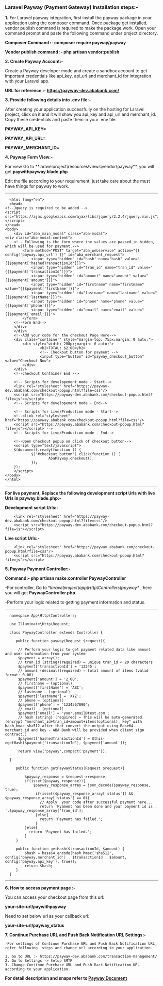 
### **Laravel Payway (Payment Gateway) Installation steps:-**

**1.** For Laravel payway integration, first install the payway package in your application  using the composer command. Once package get installed, vendor publish command is required to make the package work. Open your command prompt and paste the following command under project directory.
   
**Composer Command :-  composer require payway/payway** 

**Vendor publish command :- php artisan vendor:publish**

**2. Create Payway Account:-**
     
Create a Payway developer mode and create a sandbox account to get important credentials like  api_key, api_url and merchant_id for integration with your Laravel app.

**URL for reference :- https://payway-dev.ababank.com/**

**3. Provide following details into .env file:-** 

After creating your application successfully on the hosting for Laravel project, click on it and it will show you api_key and api_url and merchant_id. Copy these credentials and paste them in your .env file.

**PAYWAY_API_KEY=**

**PAYWAY_API_URL=**

**PAYWAY_MERCHANT_ID=**
     
**4. Payway Form View:-**

For view Go to  **laravelproject\resources\views\vendor\payway\**, you will get **paywithpayway.blade.php**

Edit the file according to your requirement, just take care about the must have things for payway to work.

-----------------------------------------------------------------------------------------------

      <html lang="en">
      <head>
	<!--Jquery is required to be added -->
	<script src="https://ajax.googleapis.com/ajax/libs/jquery/2.2.4/jquery.min.js"></script>
	</head>
	<body>
    	<div id="aba_main_modal" class="aba-modal">		
	<div class="aba-modal-content">
    	<!-- Following is the form where the values are passed in hidden, which will be used for payment.-->
            <form method="POST" target="aba_webservice" action="{{ config('payway.api_url') }}" id="aba_merchant_request">
                <input type="hidden" id="hash" name="hash" value="{{$payment['hashedTransactionId']}}">
                <input type="hidden" id="tran_id" name="tran_id" value="{{$payment['transactionId']}}">
                <input type="hidden" id="amount" name="amount" value="{{$payment['amount']}}">
                <input type="hidden" id="firstname" name="firstname" value="{{$payment['firstName']}}">
                <input type="hidden" id="lastname" name="lastname" value="{{$payment['lastName']}}">
                <input type="hidden" id="phone" name="phone" value="{{$payment['phone']}}">
                <input type="hidden" id="email" name="email" value="{{$payment['email']}}">
            </form>
    	<!--Form End-->        
        </div>
    	</div>
    	<!--Add your code for the checkout Page Here-->
    	<div class="container" style="margin-top: 75px;margin: 0 auto;">
            <div style="width: 200px;margin: 0 auto;">
                    <h2>TOTAL: $2.00</h2>
                    <!-- Checkout button for payment -->
                    <input type="button" id="payway_checkout_button" value="Checkout Now">
            </div>
    	</div>
    	<!--Checkout Container End -->

    	<!-- Scripts for developement mode - Start-->
    	<link rel="stylesheet" href="https://payway-dev.ababank.com/checkout-popup.html?file=css"/>
    	<script src="https://payway-dev.ababank.com/checkout-popup.html?file=js"></script>
    	<!-- Scripts for developement mode - End-->
    
    	<!-- Scripts for Live/Production mode - Start-->
    	<!--<link rel="stylesheet" href="https://payway.ababank.com/checkout-popup.html?file=css"/>
		<script src="https://payway.ababank.com/checkout-popup.html?file=js"></script> -->
    	<!-- Scripts for Live/Production mode - End-->
    
    	<!--Open Checkout popup on click of checkout button-->
    	<script type="text/javascript">
        $(document).ready(function () {
                $('#checkout_button').click(function () {
                        AbaPayway.checkout();
                });
        });
    	</script>   
	</body>
	</html>
--------------------------------------------------------------------------------------------------

**For live payment, Replace the following development script Urls with live Urls in payway.blade.php:-**
     
**Development script Urls:-**

        <link rel="stylesheet" href="https://payway-dev.ababank.com/checkout-popup.html?file=css"/>
        <script src="https://payway-dev.ababank.com/checkout-popup.html?file=js"></script>

**Live script Urls:-**

        <link rel="stylesheet" href="https://payway.ababank.com/checkout-popup.html?file=css"/>
        <script src="https://payway.ababank.com/checkout-popup.html?file=js"></script>
        
**5. Payway Payment Controller:-**
     
**Command:- php artisan make:controller PaywayController**
     
-For controller, Go to **laravelproject\app\Http\Controllers\payway\** , here you will get **PaywayController.php.**

-Perform your logic related to getting payment information and status.    
     
--------------------------------------------------------------------------------------------

      namespace App\Http\Controllers;
 
      use Illuminate\Http\Request;
 
      class PaywayController extends Controller {
 
         public function payway(Request $request){
    
          // Perform your logic to get payment related data like amount and user information from your system
          $payment = array();
          // tran_id (string)(required) – unique tran_id < 20 characters 
          $payment['transactionId'] = '12345'; 
          // amount (decimal)(required) – total amount of items (valid format: 0.00) 
          $payment['amount'] = '2.00';  
          // firstname – (optional) 
          $payment['firstName'] = 'ABC';    
          // lastname – (optional) 
          $payment['lastName'] = 'XYZ';  
          // phone – (optional)
          $payment['phone'] = '1234567890'; 
          // email – (optional) 
          $payment['email'] = 'your.email@test.com';   
          // hash (string) (required) – This will be auto-generated. (encrypt "merchant_id+tran_id+amount+items(optional), key" with hash_hmac sha512 after that convert the output using Base64. merchant_id and key - ABA Bank will be provided when client sign contract.)
          $payment['hashedTransactionId'] = $this->getHash($payment['transactionId'], $payment['amount']);  

          return view('payway',compact('payment'));
 
      }
 
         public function getPaywayStatus(Request $request){        
      
             $payway_response = $request->response;
             if(isset($payway_response)){
                 $payway_response_array = json_decode($payway_response, true);
                  if(isset($payway_response_array['status']) && $payway_response_array['status'] == 0){
                    // Apply  your code after successful payment here... 
                    return 'Pyament has been done and your payment id is : '.$payway_response_array['tran_id'];
                  }else{
                    return 'Payment has failed.';
                  }
             }else{
               return 'Payment has failed.';
             }
         }
   
         public function getHash($transactionId, $amount) {      
             $hash = base64_encode(hash_hmac('sha512', config('payway.merchant_id') . $transactionId . $amount, config('payway.api_key'), true));
	         return $hash;
         }
      }
---------------------------------------------------------------------------------
    
**6. How to access payment page :-**

You can access your checkout page from this url:

**your-site-url/paywithpayway**

Need to set below url as your callback url:

**your-site-url/payway_status**

    
**7. Continue Purchase URL and Push Back Notification URL Settings:-**

    -For settings of Continue Purchase URL and Push Back Notification URL, refer following  steps and change url according to your application.
    
    1. Go to URL :- https://payway-dev.ababank.com/transaction-management/
    2. Go to Settings -> Setup SMTP
    3. Change Continue Purchase URL and Push Back Notification URL according to your application.
    
**For detail description and snaps refer to [Payway Document](https://github.com/shah-shreya/payway-test-package/blob/master/PaywayDocument.docx)**  












 


